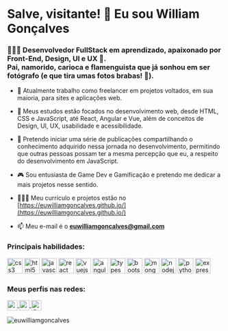 <h1 align="left">
  Salve, visitante! 🖖 Eu sou William Gonçalves
</h1>

<h3 align="left">
  👨🏻‍💻 Desenvolvedor FullStack em aprendizado, apaixonado por Front-End, Design, UI e UX 🎨.<br>
  Pai, namorido, carioca e flamenguista que já sonhou em ser fotógrafo (e que tira umas fotos brabas! 📸).
</h3>

- 🔭 Atualmente trabalho como freelancer em projetos voltados, em sua maioria, para sites e aplicações web.

- 🌱 Meus estudos estão focados no desenvolvimento web, desde HTML, CSS e JavaScript, até React, Angular e Vue, além de conceitos de Design, UI, UX, usabilidade e acessibilidade.

- 💬 Pretendo iniciar uma série de publicações compartilhando o conhecimento adquirido nessa jornada no desenvolvimento, permitindo que outras pessoas possam ter a mesma percepção que eu, a respeito do desenvolvimento em JavaScript.

- 🎮 Sou entusiasta de Game Dev e Gamificação e pretendo me dedicar a mais projetos nesse sentido.

- 👨🏻‍💻 Meu currículo e projetos estão no [https://euwilliamgoncalves.github.io/](https://euwilliamgoncalves.github.io/)

- 📫 Meu e-mail é o **euwilliamgoncalves@gmail.com**

<h3 align="left">
  Principais habilidades:
</h3>

<p align="left">
  <img src="https://devicons.github.io/devicon/devicon.git/icons/css3/css3-original.svg" alt="css3" width="36" height="36"/> 
  <img src="https://devicons.github.io/devicon/devicon.git/icons/html5/html5-original.svg" alt="html5" width="36" height="36"/>
  <img src="https://devicons.github.io/devicon/devicon.git/icons/javascript/javascript-original.svg" alt="javascript" width="36" height="36"/>
  <img src="https://devicons.github.io/devicon/devicon.git/icons/react/react-original.svg" alt="react" width="36" height="36"/> 
  <img src="https://devicons.github.io/devicon/devicon.git/icons/vuejs/vuejs-original.svg" alt="vuejs" width="36" height="36"/>
  <img src="https://devicons.github.io/devicon/devicon.git/icons/angularjs/angularjs-original.svg" alt="angularjs" width="36" height="36"/>
  <img src="https://devicons.github.io/devicon/devicon.git/icons/typescript/typescript-original.svg" alt="typescript" width="36" height="36"/>
  <img src="https://devicons.github.io/devicon/devicon.git/icons/bootstrap/bootstrap-plain.svg" alt="bootstrap" width="36" height="36"/>  
  <img src="https://devicons.github.io/devicon/devicon.git/icons/mongodb/mongodb-original.svg" alt="mongodb" width="36" height="36"/> 
  <img src="https://devicons.github.io/devicon/devicon.git/icons/nodejs/nodejs-original.svg" alt="nodejs" width="36" height="36"/> 
  <img src="https://devicons.github.io/devicon/devicon.git/icons/python/python-original.svg" alt="python" width="36" height="36"/> 
  <img src="https://devicons.github.io/devicon/devicon.git/icons/express/express-original.svg" alt="express" width="36" height="36"/>
</p>

<h3 align="left">
  Meus perfis nas redes:
</h3>

<p align="left">
  <a href="https://linkedin.com/in/euwilliamgoncalves" target="blank">
    <img align="center" src="https://cdn.jsdelivr.net/npm/simple-icons@3.0.1/icons/linkedin.svg" alt="euwilliamgoncalves" height="24" width="24" />
  </a>
  <a href="https://instagram.com/sosobrouesse" target="blank">
    <img align="center" src="https://cdn.jsdelivr.net/npm/simple-icons@3.0.1/icons/instagram.svg" alt="sosobrouesse" height="24" width="24" />
  </a>
  <a href="https://medium.com/@euwilliamgoncalves" target="blank">
    <img align="center" src="https://cdn.jsdelivr.net/npm/simple-icons@3.0.1/icons/medium.svg" alt="@euwilliamgoncalves" height="24" width="24" />
  </a>
</p>

<p align="left"> 
  <img src="https://github-readme-stats.vercel.app/api?username=euwilliamgoncalves&show_icons=true" alt="euwilliamgoncalves" /> 
</p>
